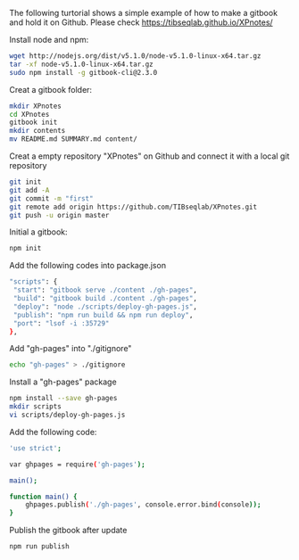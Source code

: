 The following turtorial shows a simple example of how to make a gitbook and hold it on Github. Please check https://tibseqlab.github.io/XPnotes/

Install node and npm:
```bash
wget http://nodejs.org/dist/v5.1.0/node-v5.1.0-linux-x64.tar.gz
tar -xf node-v5.1.0-linux-x64.tar.gz
sudo npm install -g gitbook-cli@2.3.0
```

Creat a gitbook folder:
```bash
mkdir XPnotes
cd XPnotes
gitbook init
mkdir contents
mv README.md SUMMARY.md content/
```

Creat a empty repository "XPnotes" on Github and connect it with a local git repository 
```bash
git init
git add -A
git commit -m "first"
git remote add origin https://github.com/TIBseqlab/XPnotes.git
git push -u origin master
```

Initial a gitbook:
```bash
npm init
```

Add the following codes into package.json
```bash
"scripts": {
 "start": "gitbook serve ./content ./gh-pages",
 "build": "gitbook build ./content ./gh-pages",
 "deploy": "node ./scripts/deploy-gh-pages.js",
 "publish": "npm run build && npm run deploy",
 "port": "lsof -i :35729"
},
```

Add "gh-pages" into "./gitignore" 
```bash
echo "gh-pages" > ./gitignore
```

Install a "gh-pages" package
```bash
npm install --save gh-pages
mkdir scripts
vi scripts/deploy-gh-pages.js 
```

Add the following code:
```bash
'use strict';

var ghpages = require('gh-pages');

main();

function main() {
    ghpages.publish('./gh-pages', console.error.bind(console));
}
```

Publish the gitbook after update
```bash
npm run publish
```

